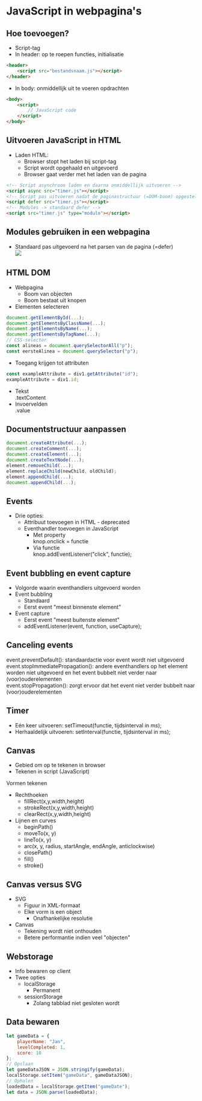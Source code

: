 # JavaScript in webpagina's

## Hoe toevoegen?
* Script-tag
* In header: op te roepen functies, initialisatie
```html
<header>
    <script src="bestandsnaam.js"></script>
</header>
```
* In body: onmiddellijk uit te voeren opdrachten
```html
<body>
    <script>
        // JavaScript code
    </script>
</body>
```
## Uitvoeren JavaScript in HTML
* Laden HTML:
    * Browser stopt het laden bij script-tag
    * Script wordt opgehaald en uitgevoerd
    * Browser gaat verder met het laden van de pagina

```html
<!-- Script asynchroon laden en daarna onmiddellijk uitvoeren -->
<script async src="timer.js"></script>
<!-- Script pas uitvoeren nadat de paginastructuur (=DOM-boom) opgesteld is -->
<script defer src="timer.js"></script>
<!-- Modules -> standaard defer -->
<script src="timer.js" type="module"></script>
```
## Modules gebruiken in een webpagina
* Standaard pas uitgevoerd na het parsen van de pagina (=defer)
<br><img src="https://i.ibb.co/Pzd4wrS/script.png">

## HTML DOM
* Webpagina
    * Boom van objecten
    * Boom bestaat uit knopen
* Elementen selecteren
```js
document.getElementById(...);
document.getElementsByClassName(...);
document.getElementsByName(...);
document.getElementsByTagName(...);
// CSS-selector
const alineas = document.querySelectorAll("p");
const eersteAlinea = document.querySelector("p");
```
* Toegang krijgen tot attributen
```js
const exampleAttribute = div1.getAttribute("id");
exampleAttribute = div1.id;
```
* Tekst <br>
.textContent
* Invoervelden <br>
.value

## Documentstructuur aanpassen
```js
document.createAttribute(...);
document.createComment(...);
document.createElement(...);
document.createTextNode(...);
element.removeChild(...);
element.replaceChild(newChild, oldChild);
element.appendChild(...);
document.appendChild(...);
```

## Events
* Drie opties:
    * Attribuut toevoegen in HTML - deprecated
    * Eventhandler toevoegen in JavaScript
        * Met property <br>
        knop.onclick = functie
        * Via functie <br>
        knop.addEventListener("click", functie);

## Event bubbling en event capture
* Volgorde waarin eventhandlers uitgevoerd worden
* Event bubbling
    * Standaard
    * Eerst event "meest binnenste element"
* Event capture
    * Eerst event "meest buitenste element"
    * addEventListener(event, function, useCapture);

## Canceling events
event.preventDefault(): standaardactie voor event wordt niet uitgevoerd <br>
event.stopImmediatePropagation(): andere eventhandlers op het element worden niet uitgevoerd en het event bubbelt niet verder naar (voor)ouderelementen <br>
event.stopPropagation(): zorgt ervoor dat het event niet verder bubbelt naar (voor)ouderelementen

## Timer
* Eén keer uitvoeren: setTimeout(functie, tijdsinterval in ms);
* Herhaaldelijk uitvoeren: setInterval(functie, tijdsinterval in ms);

## Canvas
* Gebied om op te tekenen in browser
* Tekenen in script (JavaScript)

Vormen tekenen

* Rechthoeken
    * fillRect(x,y,width,height)
    * strokeRect(x,y,width,height)
    * clearRect(x,y,width,height)
* Lijnen en curves
    * beginPath()
    * moveTo(x, y)
    * lineTo(x, y)
    * arc(x, y, radius, startAngle, endAngle, anticlockwise)
    * closePath()
    * fill()
    * stroke()

## Canvas versus SVG
* SVG
    * Figuur in XML-formaat
    * Elke vorm is een object
        * Onafhankelijke resolutie
* Canvas
    * Tekening wordt niet onthouden
    * Betere performantie indien veel "objecten"

## Webstorage
* Info bewaren op client
* Twee opties
    * localStorage
        * Permanent
    * sessionStorage
        * Zolang tabblad niet gesloten wordt

## Data bewaren
```js
let gameData = {
    playerName: "Jan",
    levelCompleted: 1,
    score: 10
};
// Opslaan
let gameDataJSON = JSON.stringify(gameData);
localStorage.setItem("gameData", gameDataJSON);
// Ophalen
loadedData = localStorage.getItem("gameDate");
let data = JSON.parse(loadedData);
```